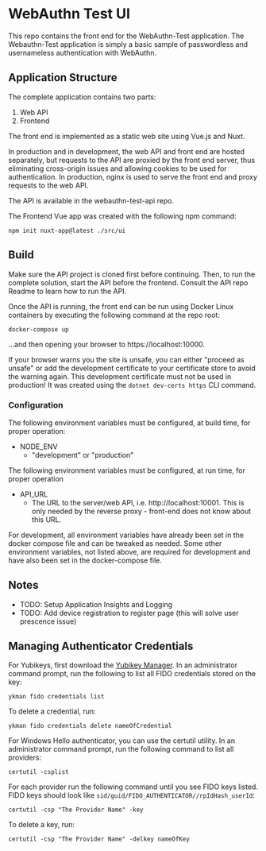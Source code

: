 # WebAuthn Test UI
This repo contains the front end for the WebAuthn-Test application. The Webauthn-Test
application is simply a basic sample of passwordless and usernameless authentication with WebAuthn.

## Application Structure
The complete application contains two parts:

1. Web API
2. Frontend

The front end is implemented as a static web site using Vue.js and Nuxt.

In production and in development, the web API and front end are hosted separately, but requests to the API are
proxied by the front end server, thus eliminating cross-origin issues and allowing cookies to be used for authentication.
In production, nginx is used to serve the front end and proxy requests to the web API.

The API is available in the webauthn-test-api repo.

The Frontend Vue app was created with the following npm command:

```npm init nuxt-app@latest ./src/ui```

## Build
Make sure the API project is cloned first before continuing. Then, to run the complete solution, start the API before
the frontend. Consult the API repo Readme to learn how to run the API.

Once the API is running, the front end can be run using Docker Linux containers by executing the following command at the repo root:

```docker-compose up```

...and then opening your browser to https://localhost:10000.

If your browser warns you the site is unsafe, you can either "proceed as unsafe" or add the development certificate to
your certificate store to avoid the warning again. This development certificate must not be used in production!
It was created using the `dotnet dev-certs https` CLI command.

### Configuration
The following environment variables must be configured, at build time, for proper operation:

* NODE_ENV
  * "development" or "production"

The following environment variables must be configured, at run time, for proper operation
* API_URL
  * The URL to the server/web API, i.e. http://localhost:10001. This is only needed by the reverse
  proxy - front-end does not know about this URL.

For development, all environment variables have already been set in the docker compose file and can
be tweaked as needed. Some other environment variables, not listed above, are required for development and
have also been set in the docker-compose file.

## Notes

* TODO: Setup Application Insights and Logging
* TODO: Add device registration to register page (this will solve user prescence issue)

## Managing Authenticator Credentials

For Yubikeys, first download the [Yubikey Manager](https://docs.yubico.com/software/yubikey/tools/ykman/intro.html).
In an administrator command prompt, run the following to list all FIDO credentials stored on the key:

```ykman fido credentials list```

To delete a credential, run:

```ykman fido credentials delete nameOfCredential```

For Windows Hello authenticator, you can use the certutil utility.
In an administrator command prompt, run the following command to list all providers:

 `certutil -csplist`

 For each provider run the following command until you see FIDO keys listed.
FIDO keys should look like `sid/guid/FIDO_AUTHENTICATOR//rpIdHash_userId`:

```certutil -csp "The Provider Name" -key```

To delete a key, run:

```certutil -csp "The Provider Name" -delkey nameOfKey```
